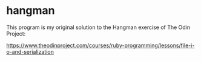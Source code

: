 # hangman

This program is my original solution to the Hangman exercise of The Odin Project:

https://www.theodinproject.com/courses/ruby-programming/lessons/file-i-o-and-serialization
